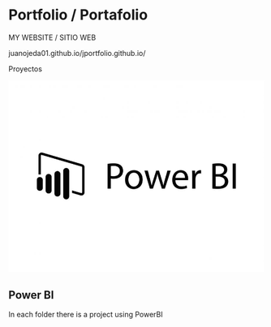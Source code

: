 # Portfolio / Portafolio 

MY WEBSITE / SITIO WEB

juanojeda01.github.io/jportfolio.github.io/ 



Proyectos 

![Logo PBI](01.jpg)

## Power BI


In each folder there is a project using PowerBI





